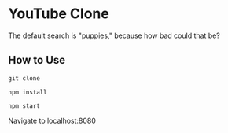 # YouTube Clone

The default search is "puppies," because how bad could that be?

## How to Use

`git clone`

`npm install`

`npm start`

Navigate to localhost:8080
